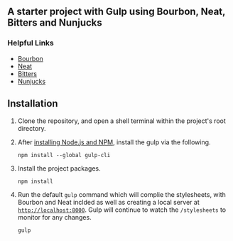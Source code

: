 ## A starter project with Gulp using Bourbon, Neat, Bitters and Nunjucks

### Helpful Links

- [Bourbon](https://github.com/thoughtbot/bourbon)
- [Neat](https://github.com/thoughtbot/neat)
- [Bitters](https://github.com/thoughtbot/bitters)
- [Nunjucks](https://mozilla.github.io/nunjucks/)

## Installation

1. Clone the repository, and open a shell terminal within the project's root
   directory.

1. After [installing Node.js and NPM], install the gulp via the following.

   ```
   npm install --global gulp-cli
   ```

1. Install the project packages.

   ```
   npm install
   ```

1. Run the default `gulp` command which will complie the stylesheets, with
   Bourbon and Neat inclded as well as creating a local server at
   [`http://localhost:8000`](http://localhost:8000). Gulp will continue to watch
   the `/stylesheets` to monitor for any changes.

   ```
   gulp
   ```


[installing Node.js and NPM]: https://docs.npmjs.com/getting-started/installing-node/

